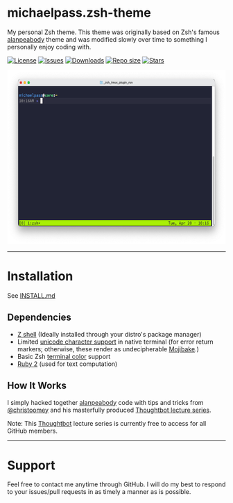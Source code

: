 # michaelpass.zsh-theme
My personal Zsh theme. This theme was originally based on Zsh's famous [alanpeabody](https://github.com/ohmyzsh/ohmyzsh/blob/master/themes/alanpeabody.zsh-theme) theme and was modified slowly over time to something I personally enjoy coding with.

[![License](https://img.shields.io/github/license/michaelpass/michaelpass.zsh-theme?style=plastic)](https://www.gnu.org/licenses/gpl-3.0.en.html)
[![Issues](https://img.shields.io/github/issues/michaelpass/michaelpass.zsh-theme?style=plastic)](https://github.com/michaelpass/michaelpass.zsh-theme/issues)
[![Downloads](https://img.shields.io/github/downloads/michaelpass/michaelpass.zsh-theme/latest/total?style=plastic)](https://github.com/michaelpass/michaelpass.zsh-theme)
[![Repo size](https://img.shields.io/github/repo-size/michaelpass/michaelpass.zsh-theme?style=plastic)](https://github.com/michaelpass/michaelpass.zsh-theme)
[![Stars](https://img.shields.io/github/stars/michaelpass/michaelpass.zsh-theme?style=plastic)](https://github.com/michaelpass/michaelpass.zsh-theme)

<center><img src="https://github.com/michaelpass/michaelpass.zsh-theme/blob/main/PICTURES/ZSH_and_tmux.png?raw=true" width="626" height="400"></img></center>

---

# Installation
See [INSTALL.md](https://github.com/michaelpass/michaelpass.zsh-theme/blob/main/INSTALL.md)


## Dependencies
- [Z shell](https://www.zsh.org/) (Ideally installed through your distro's package manager)
- Limited [unicode character support](https://stackoverflow.com/questions/60758736/how-to-add-unicode-characters-to-zsh-prompt) in native terminal (for error return markers; otherwise, these render as undecipherable [Mojibake](https://en.wikipedia.org/wiki/Mojibake).)
- Basic Zsh [terminal color](https://unix.stackexchange.com/questions/148/colorizing-your-terminal-and-shell-environment) support
- [Ruby 2](https://www.ruby-lang.org/en/) (used for text computation)


## How It Works
I simply hacked together [alanpeabody](https://github.com/ohmyzsh/ohmyzsh/blob/master/themes/alanpeabody.zsh-theme) code with tips and tricks from [@christoomey](https://github.com/christoomey) and his masterfully produced [Thoughtbot lecture series](https://thoughtbot.com/upcase/mastering-git).


Note: This [Thoughtbot](https://thoughtbot.com) lecture series is currently free to access for all GitHub members.

---

# Support
Feel free to contact me anytime through GitHub. I will do my best to respond to your issues/pull requests in as timely a manner as is possible.
